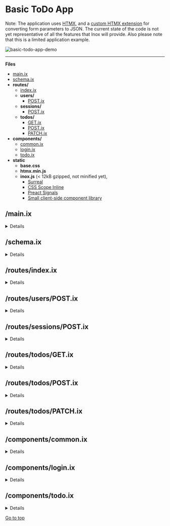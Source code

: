 # Basic ToDo App

Note: The application uses [HTMX](https://htmx.org/), and a [custom HTMX extension](../../docs/frontend-development.md#forms) for converting form parameters to JSON. The current state of the code is not yet representative of all the features that Inox will provide. Also please note that 
this is a limited application example.

![basic-todo-app-demo](https://github.com/inoxlang/inox/assets/113632189/aeddd860-d73e-4285-87ed-5efbdb04e726)

---

**Files**

- [main.ix](#mainix)
- [schema.ix](#schemaix)
- **routes/**
  - [index.ix](#routesindexix)
  - **users/**
    - [POST.ix](#routessessionspostix)
  - **sessions/**
    - [POST.ix](#routessessionspostix)
  - **todos/**
    - [GET.ix](#routestodosgetix)
    - [POST.ix](#routestodospostix)
    - [PATCH.ix](#routestodospatchix)
- **components/**
  - [common.ix](#componentscommonix)
  - [login.ix](#componentsloginix)
  - [todo.ix](#componentstodoix)
- **static**
  - **base.css**
  - **htmx.min.js**
  - **inox.js** (< 12kB gzipped, not minified yet),
    - [Surreal](https://github.com/gnat/surreal) 
    - [CSS Scope Inline](https://github.com/gnat/css-scope-inline)
    - [Preact Signals](https://github.com/preactjs/signals/tree/main/packages/core)
    - [Small client-side component library](../../docs/frontend-development.md#client-side-components---inoxjs)

## /main.ix

<details>

![image](https://github.com/inoxlang/inox/assets/113632189/b64cdf09-8cf6-4ad5-b521-fb88d39c4b9c)
</details>


## /schema.ix

<details>

![image](https://github.com/inoxlang/inox/assets/113632189/5cf17dc6-e4cd-4df9-9701-79c77f1efcfd)
</details>


## /routes/index.ix

<details>

![image](https://github.com/inoxlang/inox/assets/113632189/3f6c9877-6bf7-4a69-9ad2-1d9f60e04782)
</details>

## /routes/users/POST.ix

<details>

![image](https://github.com/inoxlang/inox/assets/113632189/a6ab983c-7868-47d5-8084-3cbcd999a04b)
</details>


## /routes/sessions/POST.ix

<details>

![image](https://github.com/inoxlang/inox/assets/113632189/a79f226f-1120-474a-8a3d-68bd3a7f59db)
</details>

## /routes/todos/GET.ix

<details>

![image](https://github.com/inoxlang/inox/assets/113632189/57681781-f73e-4b03-ba12-ad2aec0c1390)
</details>


## /routes/todos/POST.ix

<details>

![image](https://github.com/inoxlang/inox/assets/113632189/52e57868-841a-4dca-93ad-f6f386af4e80)
</details>


## /routes/todos/PATCH.ix

<details>

![image](https://github.com/inoxlang/inox/assets/113632189/e72db633-60e9-4faa-b0b0-34d397a1a7b6)
</details>

## /components/common.ix

<details>

![image](https://github.com/inoxlang/inox/assets/113632189/4dfb191d-a440-46dd-8ef5-4472d04b281f)
</details>

## /components/login.ix

<details>

![image](https://github.com/inoxlang/inox/assets/113632189/cb3d0e88-8715-4163-b2f7-f15ef4cbbc29)
</details>

## /components/todo.ix

<details>

![image](https://github.com/inoxlang/inox/assets/113632189/1e777959-a863-497c-9e1b-82d42728fa32)
</details>


[Go to top](#basic-todo-app)

